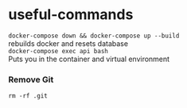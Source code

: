 # useful-commands
`docker-compose down && docker-compose up --build`<br/>
rebuilds docker and resets database<br/>
`docker-compose exec api bash` <br/>
Puts you in the container and virtual environment

### Remove Git
`rm -rf .git`
